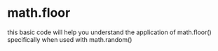 # math.floor
this basic code will help  you understand the application of math.floor() specifically when used with math.random()
